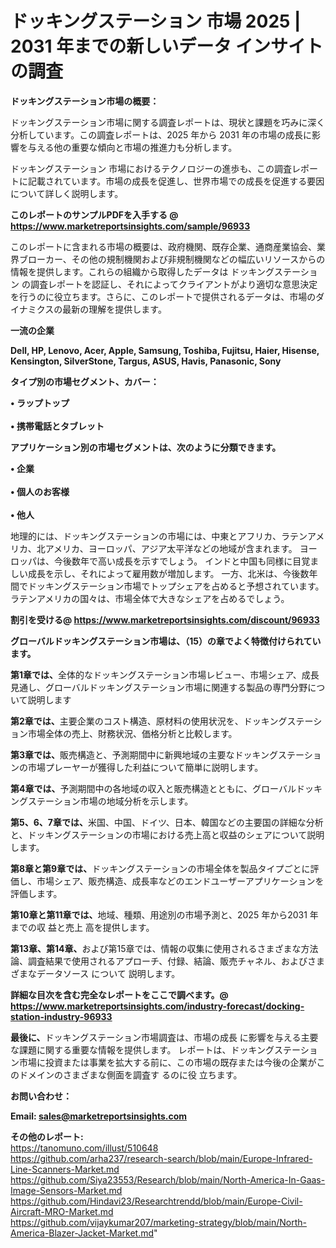 # ドッキングステーション 市場 2025 | 2031 年までの新しいデータ インサイトの調査

<strong><b>ドッキングステーション市場の概要：</b></strong>

ドッキングステーション市場に関する調査レポートは、現状と課題を巧みに深く分析しています。この調査レポートは、2025 年から 2031 年の市場の成長に影響を与える他の重要な傾向と市場の推進力も分析します。

ドッキングステーション 市場におけるテクノロジーの進歩も、この調査レポートに記載されています。市場の成長を促進し、世界市場での成長を促進する要因について詳しく説明します。

<strong>このレポートのサンプルPDFを入手する @ <a href=https://www.marketreportsinsights.com/sample/96933>https://www.marketreportsinsights.com/sample/96933</a></strong>

このレポートに含まれる市場の概要は、政府機関、既存企業、通商産業協会、業界ブローカー、その他の規制機関および非規制機関などの幅広いリソースからの情報を提供します。これらの組織から取得したデータは ドッキングステーション の調査レポートを認証し、それによってクライアントがより適切な意思決定を行うのに役立ちます。さらに、このレポートで提供されるデータは、市場のダイナミクスの最新の理解を提供します。

<strong>一流の企業</strong>

<strong><b>Dell, HP, Lenovo, Acer, Apple, Samsung, Toshiba, Fujitsu, Haier, Hisense, Kensington, SilverStone, Targus, ASUS, Havis, Panasonic, Sony</b></strong>

<strong><b>タイプ別の市場セグメント、カバー：</b></strong>

<strong>• ラップトップ<br><br>• 携帯電話とタブレット</strong>

<strong><b>アプリケーション別の市場セグメントは、次のように分類できます。</b></strong>

<strong>• 企業<br><br>• 個人のお客様<br><br>• 他人</strong>

 地理的には、ドッキングステーションの市場には、中東とアフリカ、ラテンアメリカ、北アメリカ、ヨーロッパ、アジア太平洋などの地域が含まれます。 ヨーロッパは、今後数年で高い成長を示すでしょう。 インドと中国も同様に目覚ましい成長を示し、それによって雇用数が増加します。 一方、北米は、今後数年間でドッキングステーション市場でトップシェアを占めると予想されています。 ラテンアメリカの国々は、市場全体で大きなシェアを占めるでしょう。

<strong>割引を受ける@ <a href=https://www.marketreportsinsights.com/discount/96933>https://www.marketreportsinsights.com/discount/96933</a></strong>

<strong><b>グローバルドッキングステーション市場は、（15）の章でよく特徴付けられています。</b></strong>

<strong><b>第</b></strong><strong><b>1章では、</b></strong>全体的なドッキングステーション市場レビュー、市場シェア、成長見通し、グローバルドッキングステーション市場に関連する製品の専門分野について説明します

<strong><b>第2章では、</b></strong>主要企業のコスト構造、原材料の使用状況を、ドッキングステーション市場全体の売上、財務状況、価格分析と比較します。

<strong><b>第3章では、</b></strong>販売構造と、予測期間中に新興地域の主要なドッキングステーションの市場プレーヤーが獲得した利益について簡単に説明します。

<strong><b>第4章では、</b></strong>予測期間中の各地域の収入と販売構造とともに、グローバルドッキングステーション市場の地域分析を示します。

<strong><b>第5、6、7章では、</b></strong>米国、中国、ドイツ、日本、韓国などの主要国の詳細な分析と、ドッキングステーションの市場における売上高と収益のシェアについて説明します。

<strong><b>第8章と第9章では、</b></strong>ドッキングステーションの市場全体を製品タイプごとに評価し、市場シェア、販売構造、成長率などのエンドユーザーアプリケーションを評価します。

<strong><b>第10章と第11章では、</b></strong>地域、種類、用途別の市場予測と、2025 年から2031 年までの収 益と売上 高を提供します。

<strong><b>第13章、第14章、</b></strong>および第15章では、情報の収集に使用されるさまざまな方法論、調査結果で使用されるアプローチ、付録、結論、販売チャネル、およびさまざまなデータソース について 説明します。

<strong>詳細な目次を含む完全なレポートをここで調べます。@ <a href=https://www.marketreportsinsights.com/industry-forecast/docking-station-industry-96933>https://www.marketreportsinsights.com/industry-forecast/docking-station-industry-96933</a></strong>

<strong><b>最後に、</b></strong>ドッキングステーション市場調査は、市場の成長 に影響を</a>与える主要な課題に関する重要な情報を提供します。 レポートは、ドッキングステーション市場に投資または事業を拡大する前に、この市場の既存または今後の企業がこのドメインのさまざまな側面を調査す るのに役 立ちます。

<strong><b>お問い合わせ：</b></strong>

<strong>Email: </strong><a href=mailto:sales@marketreportsinsights.com><strong>sales@marketreportsinsights.com</strong></a>

<strong>その他のレポート:</strong>
<br>
<a href=https://tanomuno.com/illust/510648>https://tanomuno.com/illust/510648</a>
<br>
<a href=https://github.com/arha237/research-search/blob/main/Europe-Infrared-Line-Scanners-Market.md>https://github.com/arha237/research-search/blob/main/Europe-Infrared-Line-Scanners-Market.md</a>
<br>
<a href=https://github.com/Siya23553/Research/blob/main/North-America-In-Gaas-Image-Sensors-Market.md>https://github.com/Siya23553/Research/blob/main/North-America-In-Gaas-Image-Sensors-Market.md</a>
<br>
<a href=https://github.com/Hindavi23/Researchtrendd/blob/main/Europe-Civil-Aircraft-MRO-Market.md>https://github.com/Hindavi23/Researchtrendd/blob/main/Europe-Civil-Aircraft-MRO-Market.md</a>
<br>
<a href=https://github.com/vijaykumar207/marketing-strategy/blob/main/North-America-Blazer-Jacket-Market.md>https://github.com/vijaykumar207/marketing-strategy/blob/main/North-America-Blazer-Jacket-Market.md</a>"
